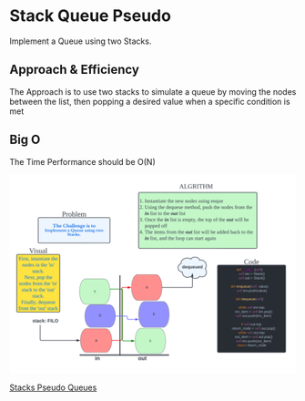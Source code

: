 # Stack Queue Pseudo

Implement a Queue using two Stacks.

## Approach & Efficiency

The Approach is to use two stacks to simulate a queue by moving the nodes between the list, then popping a desired value when a specific condition is met

## Big O

 The Time Performance should be O(N)

![Code Challenge Whiteboard](pseudoqueue.png)

[Stacks Pseudo Queues](code_challenges/stack_queue_pseudo.py)

